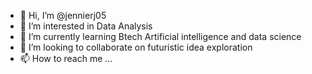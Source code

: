 - 👋 Hi, I’m @jennierj05
- 👀 I’m interested in Data Analysis
- 🌱 I’m currently learning Btech Artificial intelligence and data science 
- 💞️ I’m looking to collaborate on futuristic idea exploration
- 📫 How to reach me ...

<!---
jennierj05/jennierj05 is a ✨ special ✨ repository because its `README.md` (this file) appears on your GitHub profile.
You can click the Preview link to take a look at your changes.
--->
